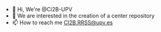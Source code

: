 - 👋 Hi, We're @Ci2B-UPV
- 👀 We are interested in the creation of a center repository
- 📫 How to reach me CI2B.RRSS@upv.es

<!---
Ci2B-UPV/Ci2B-UPV is a ✨ special ✨ repository because its `README.md` (this file) appears on your GitHub profile.
You can click the Preview link to take a look at your changes.
--->
